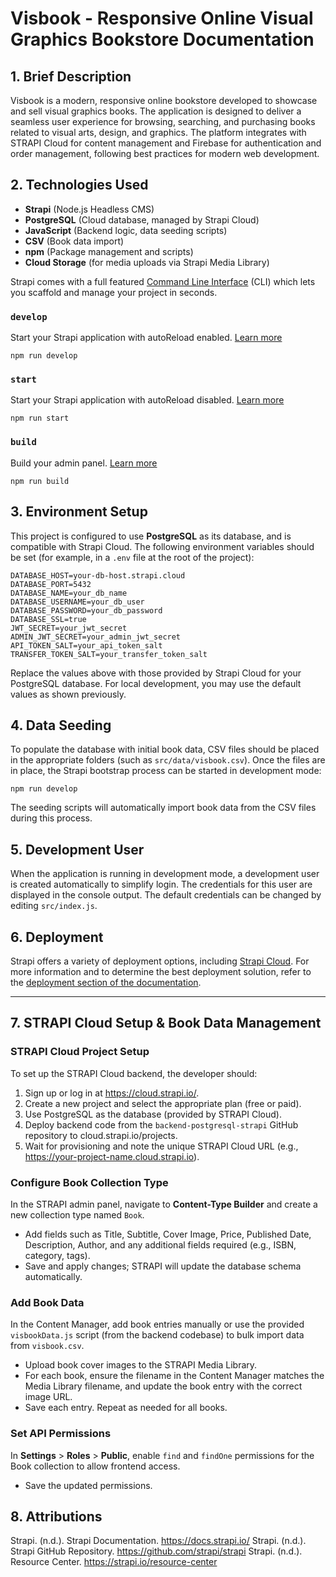 # Visbook - Responsive Online Visual Graphics Bookstore Documentation

## 1. Brief Description
Visbook is a modern, responsive online bookstore developed to showcase and sell visual graphics books. The application is designed to deliver a seamless user experience for browsing, searching, and purchasing books related to visual arts, design, and graphics. The platform integrates with STRAPI Cloud for content management and Firebase for authentication and order management, following best practices for modern web development.

## 2. Technologies Used
- **Strapi** (Node.js Headless CMS)
- **PostgreSQL** (Cloud database, managed by Strapi Cloud)
- **JavaScript** (Backend logic, data seeding scripts)
- **CSV** (Book data import)
- **npm** (Package management and scripts)
- **Cloud Storage** (for media uploads via Strapi Media Library)

Strapi comes with a full featured [Command Line Interface](https://docs.strapi.io/dev-docs/cli) (CLI) which lets you scaffold and manage your project in seconds.

### `develop`

Start your Strapi application with autoReload enabled. [Learn more](https://docs.strapi.io/dev-docs/cli#strapi-develop)

```
npm run develop

```
### `start`

Start your Strapi application with autoReload disabled. [Learn more](https://docs.strapi.io/dev-docs/cli#strapi-start)

```
npm run start

```
### `build`

Build your admin panel. [Learn more](https://docs.strapi.io/dev-docs/cli#strapi-build)

```
npm run build

```

## 3. Environment Setup
This project is configured to use **PostgreSQL** as its database, and is compatible with Strapi Cloud. The following environment variables should be set (for example, in a `.env` file at the root of the project):

```
DATABASE_HOST=your-db-host.strapi.cloud
DATABASE_PORT=5432
DATABASE_NAME=your_db_name
DATABASE_USERNAME=your_db_user
DATABASE_PASSWORD=your_db_password
DATABASE_SSL=true
JWT_SECRET=your_jwt_secret
ADMIN_JWT_SECRET=your_admin_jwt_secret
API_TOKEN_SALT=your_api_token_salt
TRANSFER_TOKEN_SALT=your_transfer_token_salt
```
Replace the values above with those provided by Strapi Cloud for your PostgreSQL database. For local development, you may use the default values as shown previously.

## 4. Data Seeding
To populate the database with initial book data, CSV files should be placed in the appropriate folders (such as `src/data/visbook.csv`). Once the files are in place, the Strapi bootstrap process can be started in development mode:

```
npm run develop

```

The seeding scripts will automatically import book data from the CSV files during this process.

## 5. Development User

When the application is running in development mode, a development user is created automatically to simplify login. The credentials for this user are displayed in the console output. The default credentials can be changed by editing `src/index.js`.

## 6. Deployment

Strapi offers a variety of deployment options, including [Strapi Cloud](https://cloud.strapi.io). For more information and to determine the best deployment solution, refer to the [deployment section of the documentation](https://docs.strapi.io/dev-docs/deployment).

---

## 7. STRAPI Cloud Setup & Book Data Management

### STRAPI Cloud Project Setup

To set up the STRAPI Cloud backend, the developer should:

1. Sign up or log in at https://cloud.strapi.io/.
2. Create a new project and select the appropriate plan (free or paid).
3. Use PostgreSQL as the database (provided by STRAPI Cloud).
4. Deploy backend code from the `backend-postgresql-strapi` GitHub repository to cloud.strapi.io/projects.
5. Wait for provisioning and note the unique STRAPI Cloud URL (e.g., https://your-project-name.cloud.strapi.io).

### Configure Book Collection Type

In the STRAPI admin panel, navigate to **Content-Type Builder** and create a new collection type named `Book`.

- Add fields such as Title, Subtitle, Cover Image, Price, Published Date, Description, Author, and any additional fields required (e.g., ISBN, category, tags).
- Save and apply changes; STRAPI will update the database schema automatically.

### Add Book Data

In the Content Manager, add book entries manually or use the provided `visbookData.js` script (from the backend codebase) to bulk import data from `visbook.csv`.
- Upload book cover images to the STRAPI Media Library.
- For each book, ensure the filename in the Content Manager matches the Media Library filename, and update the book entry with the correct image URL.
- Save each entry. Repeat as needed for all books.

### Set API Permissions

In **Settings** > **Roles** > **Public**, enable `find` and `findOne` permissions for the Book collection to allow frontend access.
- Save the updated permissions.

## 8. Attributions

Strapi. (n.d.). Strapi Documentation. https://docs.strapi.io/
Strapi. (n.d.). Strapi GitHub Repository. https://github.com/strapi/strapi
Strapi. (n.d.). Resource Center. https://strapi.io/resource-center
